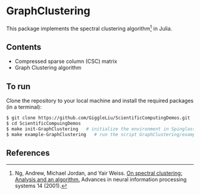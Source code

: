 # GraphClustering

This package implements the spectral clustering algorithm[^Ng2001] in Julia.

## Contents
- Compressed sparse column (CSC) matrix
- Graph Clustering algorithm

## To run

Clone the repository to your local machine and install the required packages (in a terminal):

```bash
$ git clone https://github.com/GiggleLiu/ScientificComputingDemos.git
$ cd ScientificCompuingDemos
$ make init-GraphClustering   # initialize the environment in Spinglass and GraphClustering/examples
$ make example-GraphClustering   # run the script GraphClustering/examples/main.jl
```

## References

[^Ng2001]: Ng, Andrew, Michael Jordan, and Yair Weiss. [On spectral clustering: Analysis and an algorithm.](https://papers.nips.cc/paper_files/paper/2001/hash/801272ee79cfde7fa5960571fee36b9b-Abstract.html) Advances in neural information processing systems 14 (2001).
